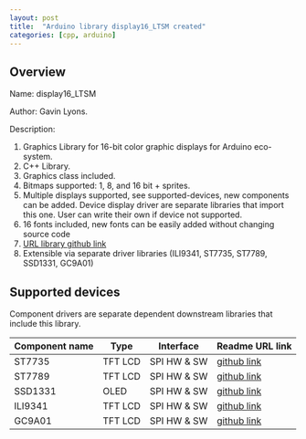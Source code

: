 ```yaml
---
layout: post
title:  "Arduino library display16_LTSM created"
categories: [cpp, arduino]
---
```



## Overview 

Name: display16_LTSM

Author: Gavin Lyons.

Description:

1. Graphics Library for 16-bit color graphic displays for Arduino eco-system.
2. C++ Library.
3. Graphics class included.
4. Bitmaps supported: 1, 8, and 16 bit + sprites.
5. Multiple displays supported, see supported-devices, new components can be added.
    Device display driver are separate libraries that import this one.
    User can write their own if device not supported.
6. 16 fonts included, new fonts can be easily added without changing source code
7. [URL library github link](https://github.com/gavinlyonsrepo/display16_LTSM)
8. Extensible via separate driver libraries (ILI9341, ST7735, ST7789, SSD1331, GC9A01)


## Supported devices

Component drivers are separate dependent downstream libraries that include this library.

| Component name | Type | Interface | Readme URL link |
| -------- | ---------- | --------- | ---------- |
| ST7735 | TFT LCD|SPI HW & SW| [github link](https://github.com/gavinlyonsrepo/ST7735_LTSM)|
| ST7789 | TFT LCD|SPI HW & SW| [github link](https://github.com/gavinlyonsrepo/ST7789_LTSM)|
| SSD1331| OLED |SPI HW & SW  | [github link](https://github.com/gavinlyonsrepo/SSD1331_LTSM)|
| ILI9341 | TFT LCD |SPI HW & SW  | [github link](https://github.com/gavinlyonsrepo/ILI9341_LTSM)|
| GC9A01 | TFT LCD |SPI HW & SW  | [github link](https://github.com/gavinlyonsrepo/GC9A01_LTSM)|

